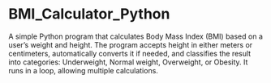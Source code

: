 # BMI_Calculator_Python
A simple Python program that calculates Body Mass Index (BMI) based on a user’s weight and height. The program accepts height in either meters or centimeters, automatically converts it if needed, and classifies the result into categories: Underweight, Normal weight, Overweight, or Obesity. It runs in a loop, allowing multiple calculations.
